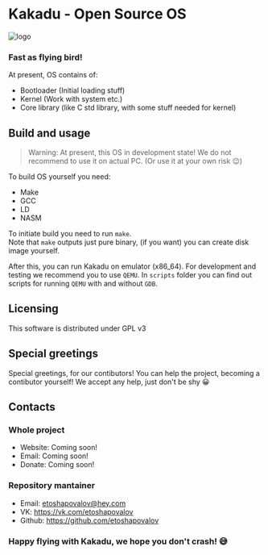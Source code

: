 # Kakadu - Open Source OS
![logo](https://i.ibb.co/dprhHhj/rsz-1rsz-11logo.png "Logo")
### Fast as flying bird!

At present, OS contains of:
- Bootloader (Initial loading stuff)
- Kernel (Work with system etc.)
- Core library (like C std library, with some stuff needed for kernel)

## Build and usage
> Warning: At present, this OS in development state! We do not recommend to use it on actual PC. (Or use it at your own risk 😉)

To build OS yourself you need:
- Make
- GCC
- LD
- NASM

To initiate build you need to run `make`.  
Note that `make` outputs just pure binary, (if you want) you can create disk image yourself.

After this, you can run Kakadu on emulator (x86_64). For development and testing we recommend you to use `QEMU`. In `scripts` folder you can find out scripts for running `QEMU` with and without `GDB`.

## Licensing
This software is distributed under GPL v3

## Special greetings
Special greetings, for our contibutors! You can help the project, becoming a contibutor yourself! We accept any help, just don't be shy 😀

## Contacts
### Whole project
- Website: Coming soon!
- Email: Coming soon!
- Donate: Coming soon!

### Repository mantainer
- Email: etoshapovalov@hey.com
- VK: https://vk.com/etoshapovalov
- Github: https://github.com/etoshapovalov

### Happy flying with Kakadu, we hope you don't crash! 😅
